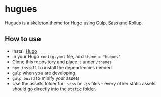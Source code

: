 # hugues

Hugues is a skeleton theme for [Hugo](https://gohugo.io/) using [Gulp](https://gulpjs.com/), [Sass](https://sass-lang.com/) and [Rollup](https://rollupjs.org/guide/en).

## How to use

* Install [Hugo](https://gohugo.io/getting-started/quick-start/)
* In your Hugo `config.yoml` file, add `theme = "hugues"`
* Clone this repository and place it under `/themes`
* `npm install` to install the dependencies needed
* `gulp` when you are developing
* `gulp build` to minify your assets
* Use the assets folder for `.scss` or `.js` files - every other static assets should go directly into the `static` folder.
